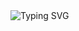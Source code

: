 <img src="https://readme-typing-svg.demolab.com?font=Fira+Code&pause=1000&width=435&lines=Hello%2C+I'm+Ibrahim+Abdallah+%2C+Welcome+To+My+Profile+!;I+am+an+aspiring+++Frontend+Developer;Always+learning+new+things" alt="Typing SVG" />

